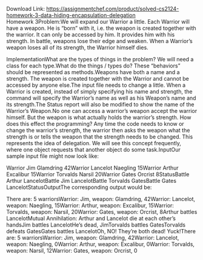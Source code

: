 Download Link: https://assignmentchef.com/product/solved-cs2124-homework-3-data-hiding-encapsulation-delegation
<br>
Homework 3Problem:We will expand our Warrior a little. Each Warrior will have a weapon. He is “born” with it, i.e. the weapon is created together with the warrior. It can only be accessed by him. It provides him with his strength. In battle, weapons lose their edge and weaken. When a Warrior’s weapon loses all of its strength, the Warrior himself dies.

ImplementationWhat are the types of things in the problem? We will need a class for each type.What do the things / types do? These “behaviors” should be represented as methods.Weapons have both a name and a strength. The weapon is created together with the Warrior and cannot be accessed by anyone else.The input file needs to change a little. When a Warrior is created, instead of simply specifying his name and strength, the command will specify the Warrior’s name as well as his Weapon’s name and its strength.The Status report will also be modified to show the name of the Warrior’s Weapon.No one can access a warrior’s weapon accept the warrior himself. But the weapon is what actually holds the warrior’s strength. How does this effect the programming? Any time the code needs to know or change the warrior’s strength, the warrior then asks the weapon what the strength is or tells the weapon that the strength needs to be changed. This represents the idea of delegation. We will see this concept frequently, where one object requests that another object do some task.InputOur sample input file might now look like:

Warrior Jim Glamdring 42Warrior Lancelot Naegling 15Warrior Arthur Excalibur 15Warrior Torvalds Narsil 20Warrior Gates Orcrist 8StatusBattle Arthur LancelotBattle Jim LancelotBattle Torvalds GatesBattle Gates LancelotStatusOutputThe corresponding output would be:

There are: 5 warriorsWarrior: Jim, weapon: Glamdring, 42Warrior: Lancelot, weapon: Naegling, 15Warrior: Arthur, weapon: Excalibur, 15Warrior: Torvalds, weapon: Narsil, 20Warrior: Gates, weapon: Orcrist, 8Arthur battles LancelotMutual Annihilation: Arthur and Lancelot die at each other’s handsJim battles LancelotHe’s dead, JimTorvalds battles GatesTorvalds defeats GatesGates battles LancelotOh, NO! They’re both dead! Yuck!There are: 5 warriorsWarrior: Jim, weapon: Glamdring, 42Warrior: Lancelot, weapon: Naegling, 0Warrior: Arthur, weapon: Excalibur, 0Warrior: Torvalds, weapon: Narsil, 12Warrior: Gates, weapon: Orcrist, 0